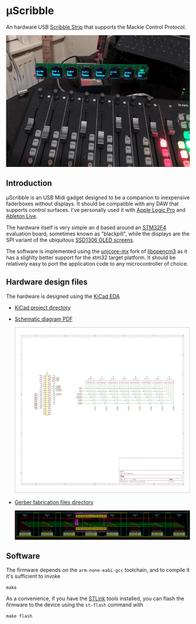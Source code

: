 # µScribble

An hardware USB [Scribble Strip](https://www.sweetwater.com/insync/scribble-strip/)
 that supports the Mackie Control Protocol.

<img
  src="https://github.com/biappi/muScribble/blob/master/hardware/images/mu-scribble.gif?raw=true"
  alt="µScribble in action"
  width="640" height="360"
/>


## Introduction

µScribble is an USB Midi gadget designed to be a companion to inexpensive faderboxes
without displays. It should be compatible with any DAW that supports control surfaces.
I've personally used it with [Apple Logic Pro](https://www.apple.com/logic-pro/) and
[Ableton Live](https://www.ableton.com/en/live/).

The hardware itself is very simple an d based around an
[STM32F4](https://www.st.com/en/microcontrollers-microprocessors/stm32f4-series.html)
evaluation board, sometimes known as "blackpill", while the displays are the SPI variant
of the ubiquitous [SSD1306 OLED screens](https://cdn-shop.adafruit.com/datasheets/SSD1306.pdf).

The software is implemented using the [unicore-mx](https://github.com/insane-adding-machines/unicore-mx)
fork of [libopencm3](https://github.com/libopencm3/libopencm3) as it has a slighlty
better support for the stm32 target platform. It should be relatively easy to port
the application code to any microcontroller of choice.


## Hardware design files

The hardware is designed using the [KiCad EDA](https://kicad.org)

* [KiCad project directory](hardware/kicad)
* [Schematic diagram PDF](hardware/images/schema.pdf)

  <img
    src="https://github.com/biappi/muScribble/blob/master/hardware/images/schema-thumb.png?raw=true"
    alt="Schematic diagram thumbnail"
    width="640"
    height="453"
  />

* [Gerber fabrication files directory](hardware/gerbers)

  <img
    src="https://github.com/biappi/muScribble/blob/master/hardware/images/pcb-thumb.png?raw=true"
    alt="PCB diagram thumbnail"
    width="640"
    height="80"
  />
  
  
## Software

The firmware depends on the `arm-none-eabi-gcc` toolchain, and to compile it
it's sufficient to invoke

```
make
```

As a convenience, if you have the [STLink](https://github.com/stlink-org/stlink/)
tools installed, you can flash the firmware to the device using the `st-flash` command
with

```
make flash
```
